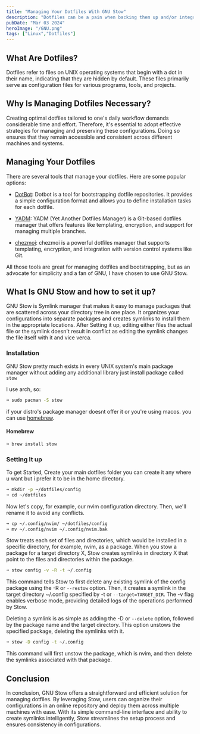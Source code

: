 ```yaml
---
title: "Managing Your Dotfiles With GNU Stow"
description: "Dotfiles can be a pain when backing them up and/or integrating them into a new system, in this blog post we will learn how to manage them with GNU Stow"
pubDate: "Mar 03 2024"
heroImage: "/GNU.png"
tags: ["Linux","Dotfiles"]
---
```


## What Are Dotfiles?

Dotfiles refer to files on UNIX operating systems that begin with a dot in their name, indicating that they are hidden by default. These files primarily serve as configuration files for various programs, tools, and projects.


## Why Is Managing Dotfiles Necessary?

Creating optimal dotfiles tailored to one's daily workflow demands considerable time and effort. Therefore, it's essential to adopt effective strategies for managing and preserving these configurations. Doing so ensures that they remain accessible and consistent across different machines and systems.


## Managing Your Dotfiles

There are several tools that manage your dotfiles. Here are some popular options:
- [DotBot](https://github.com/anishathalye/dotbot): Dotbot is a tool for bootstrapping dotfile repositories. It provides a simple configuration format and allows you to define installation tasks for each dotfile.

- [YADM](https://github.com/TheLocehiliosan/yadm): YADM (Yet Another Dotfiles Manager) is a Git-based dotfiles manager that offers features like templating, encryption, and support for managing multiple branches.

- [chezmoi](https://github.com/twpayne/chezmoi): chezmoi is a powerful dotfiles manager that supports templating, encryption, and integration with version control systems like Git.

All those tools are great for managing dotfiles and bootstrapping, but as an advocate for simplicity and a fan of GNU, I have chosen to use GNU Stow.


## What Is GNU Stow and how to set it up?

GNU Stow is Symlink manager that makes it easy to manage packages that are scattered across your directory tree in one place. It organizes your configurations into separate packages and creates symlinks to install them in the appropriate locations. After Setting it up, editing either files the actual file or the symlink doesn't result in conflict as editing the symlink changes the file itself with it and vice verca.


### Installation

GNU Stow pretty much exists in every UNIX system's main package manager without adding any additional library just install package called `stow`

I use arch, so:

```zsh
➜ sudo pacman -S stow
```

if your distro's package manager doesnt offer it or you're using macos. you can use [homebrew](https://brew.sh/).

#### Homebrew

```zsh
➜ brew install stow
```

### Setting It up


To get Started, Create your main dotfiles folder you can create it any where u want but i prefer it to be in the home directory.

```zsh
➜ mkdir -p ~/dotfiles/config 
➜ cd ~/dotfiles
```

Now let's copy, for example, our nvim configuration directory. Then, we'll rename it to avoid any conflicts.

```zsh
➜ cp ~/.config/nvim/ ~/dotfiles/config
➜ mv ~/.config/nvim ~/.config/nvim.bak
```

Stow treats each set of files and directories, which would be installed in a specific directory, for example, nvim, as a package. When you stow a package for a target directory X, Stow creates symlinks in directory X that point to the files and directories within the package.

```zsh
➜ stow config -v -R -t ~/.config
```

This command tells Stow to first delete any existing symlink of the config package using the -R or `--restow` option. Then, it creates a symlink in the target directory ~/.config specified by -t or `--target=TARGET_DIR`. The -v flag enables verbose mode, providing detailed logs of the operations performed by Stow.

Deleting a symlink is as simple as adding the -D or `--delete` option, followed by the package name and the target directory. This option unstows the specified package, deleting the symlinks with it.

```zsh
➜ stow -D config -t ~/.config 
```

This command will first unstow the package, which is nvim, and then delete the symlinks associated with that package.

## Conclusion

In conclusion, GNU Stow offers a straightforward and efficient solution for managing dotfiles. By leveraging Stow, users can organize their configurations in an online repository and deploy them across multiple machines with ease. With its simple command-line interface and ability to create symlinks intelligently, Stow streamlines the setup process and ensures consistency in configurations.
